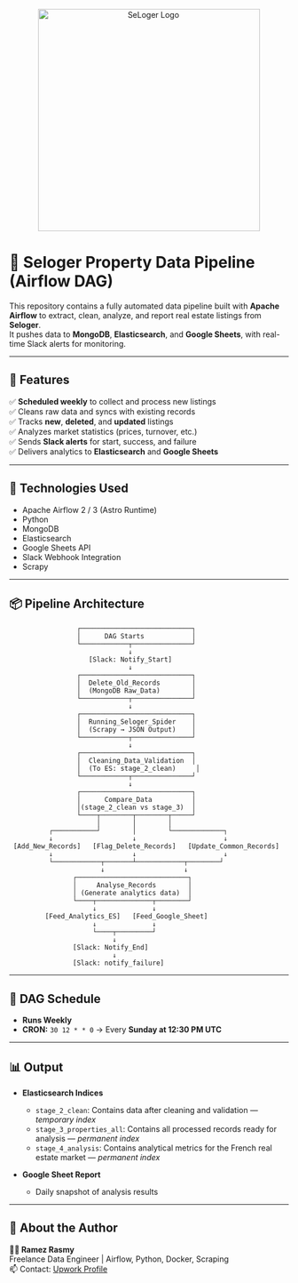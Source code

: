 <p align="center">
  <img src="https://logonews.fr/wp-content/uploads/2023/12/seloger_thumbnail_logonews.png" alt="SeLoger Logo" width="400"/>
</p>


# 🏡 Seloger Property Data Pipeline (Airflow DAG)

This repository contains a fully automated data pipeline built with **Apache Airflow** to extract, clean, analyze, and report real estate listings from **Seloger**.  
It pushes data to **MongoDB**, **Elasticsearch**, and **Google Sheets**, with real-time Slack alerts for monitoring.

---

## 🚀 Features

✅ **Scheduled weekly** to collect and process new listings  
✅ Cleans raw data and syncs with existing records  
✅ Tracks **new**, **deleted**, and **updated** listings  
✅ Analyzes market statistics (prices, turnover, etc.)  
✅ Sends **Slack alerts** for start, success, and failure  
✅ Delivers analytics to **Elasticsearch** and **Google Sheets**

---

## 🧠 Technologies Used

- Apache Airflow 2 / 3 (Astro Runtime)
- Python
- MongoDB
- Elasticsearch
- Google Sheets API
- Slack Webhook Integration
- Scrapy

---

## 📦 Pipeline Architecture
```
                 ┌────────────────────────────┐
                 │      DAG Starts            │
                 └────────────┬───────────────┘
                              ↓
                    [Slack: Notify_Start]
                              ↓
                 ┌────────────────────────────┐
                 │  Delete_Old_Records        │
                 │  (MongoDB Raw_Data)        │
                 └────────────┬───────────────┘
                              ↓
                 ┌────────────────────────────┐
                 │  Running_Seloger_Spider    │
                 │  (Scrapy → JSON Output)    │
                 └────────────┬───────────────┘
                              ↓
                 ┌────────────────────────────┐
                 │  Cleaning_Data_Validation  │
                 │  (To ES: stage_2_clean)     │
                 └────────────┬───────────────┘
                              ↓
                 ┌────────────────────────────┐
                 │      Compare_Data          │
                 │(stage_2_clean vs stage_3)  │
                 └────┬────────┬────────┬─────┘
                      │        │        │
          ┌───────────┘        │        └─────────────┐
          ↓                    ↓                      ↓
 [Add_New_Records]   [Flag_Delete_Records]   [Update_Common_Records]
          ↓                    ↓                      ↓
          └────────────┬───────┴────────────┬────────┘
                       ↓                    ↓
                ┌────────────────────────────┐
                │     Analyse_Records        │
                │ (Generate analytics data)  │
                └────┬──────────────┬────────┘
                     ↓              ↓
         [Feed_Analytics_ES]   [Feed_Google_Sheet]
                     ↓              ↓
                     └────┬─────────┘
                          ↓
                [Slack: Notify_End]
                          ↓
                [Slack: notify_failure]
```


---

## 📅 DAG Schedule

- **Runs Weekly**  
- **CRON:** `30 12 * * 0` → Every **Sunday at 12:30 PM UTC**

---

## 📊 Output

- **Elasticsearch Indices**
  - `stage_2_clean`: Contains data after cleaning and validation — *temporary index*
  - `stage_3_properties_all`: Contains all processed records ready for analysis — *permanent index*
  - `stage_4_analysis`: Contains analytical metrics for the French real estate market — *permanent index*


- **Google Sheet Report**
  - Daily snapshot of analysis results

---

## 🤝 About the Author

**👨‍💻 Ramez Rasmy**  
Freelance Data Engineer | Airflow, Python, Docker, Scraping  
📫 Contact: [Upwork Profile]([https://www.upwork.com/freelancers/~yourprofile](https://upwork.com/freelancers/ramezr))

